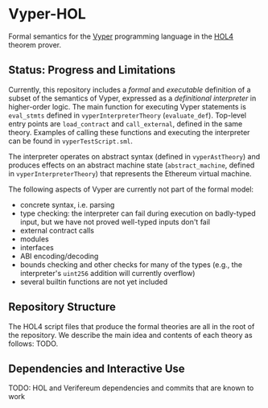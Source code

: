 # Vyper-HOL
Formal semantics for the [Vyper](https://vyperlang.org) programming language in the [HOL4](https://hol-theorem-prover.org) theorem prover.

## Status: Progress and Limitations

Currently, this repository includes a _formal_ and _executable_ definition of a subset of the semantics of Vyper, expressed as a _definitional interpreter_ in higher-order logic. The main function for executing Vyper statements is `eval_stmts` defined in `vyperInterpreterTheory` (`evaluate_def`). Top-level entry points are `load_contract` and `call_external`, defined in the same theory. Examples of calling these functions and executing the interpreter can be found in `vyperTestScript.sml`.

The interpreter operates on abstract syntax (defined in `vyperAstTheory`) and produces effects on an abstract machine state (`abstract_machine`, defined in `vyperInterpreterTheory`) that represents the Ethereum virtual machine.

The following aspects of Vyper are currently not part of the formal model:
- concrete syntax, i.e. parsing
- type checking: the interpreter can fail during execution on badly-typed input, but we have not proved well-typed inputs don't fail
- external contract calls
- modules
- interfaces
- ABI encoding/decoding
- bounds checking and other checks for many of the types (e.g., the interpreter's `uint256` addition will currently overflow)
- several builtin functions are not yet included

## Repository Structure

The HOL4 script files that produce the formal theories are all in the root of the repository. We describe the main idea and contents of each theory as follows: TODO.

## Dependencies and Interactive Use

TODO: HOL and Verifereum dependencies and commits that are known to work
